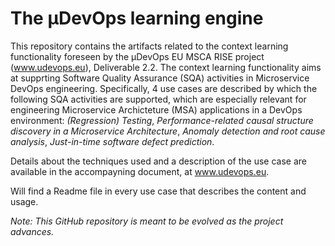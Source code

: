 # The μDevOps learning engine

This repository contains the artifacts related to the context learning functionality foreseen by the μDevOps EU MSCA RISE project (www.udevops.eu), Deliverable 2.2. The context learning functionality aims at supprting Software Quality Assurance (SQA) activities in Microservice DevOps engineering. Specifically, 4 use cases are described by which the following SQA activities are supported, which are especially relevant for engineering Microservice Archicteture (MSA) applications in a DevOps environment: *(Regression) Testing*, *Performance-related causal structure discovery in a Microservice Architecture*, *Anomaly detection and root cause analysis*, *Just-in-time software defect prediction*. 

Details about the techniques used and a description of the use case are available in the accompayning document, at www.udevops.eu. 

Will find a Readme file in every use case that describes the content and usage. 

*Note: This GitHub repository is meant to be evolved as the project advances.*  



